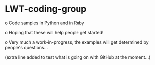 LWT-coding-group
================

o Code samples in Python and in Ruby

o Hoping that these will help people get started!

o Very much a work-in-progress, the examples will get
  determined by people's questions...


(extra line added to test what is going on with GitHub
at the moment...)

